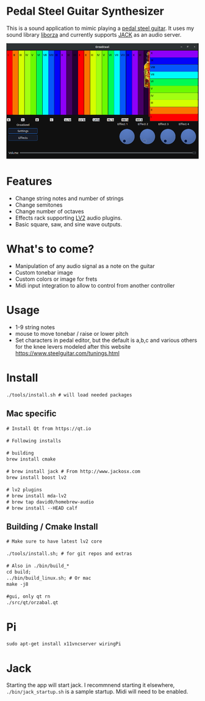 # Pedal Steel Guitar Synthesizer

This is a sound application to mimic playing a [pedal steel guitar](https://en.wikipedia.org/wiki/Pedal_steel_guitar). It uses my sound library [liborza](https://github.com/chuckfairy/liborza) and currently supports [JACK](https://jackaudio.org/) as an audio server.

![Main View](https://raw.githubusercontent.com/chuckfairy/OrzaSteel/master/screenshots/orzasteel_20200226.png)

# Features

- Change string notes and number of strings
- Change semitones
- Change number of octaves
- Effects rack supporting [LV2](https://lv2plug.in/) audio plugins.
- Basic square, saw, and sine wave outputs.


# What's to come?

- Manipulation of any audio signal as a note on the guitar
- Custom tonebar image
- Custom colors or image for frets
- Midi input integration to allow to control from another controller


# Usage

- 1-9 string notes
- mouse to move tonebar / raise or lower pitch
- Set characters in pedal editor, but the default is a,b,c and various others for the knee levers modeled after this website https://www.steelguitar.com/tunings.html


# Install


```shell
./tools/install.sh # will load needed packages
```

## Mac specific

```shell
# Install Qt from https://qt.io

# Following installs

# building
brew install cmake

# brew install jack # From http://www.jackosx.com
brew install boost lv2

# lv2 plugins
# brew install mda-lv2
# brew tap david0/homebrew-audio
# brew install --HEAD calf
```


## Building / Cmake Install

```shell
# Make sure to have latest lv2 core

./tools/install.sh; # for git repos and extras

# Also in ./bin/build_*
cd build;
../bin/build_linux.sh; # Or mac
make -j8

#gui, only qt rn
./src/qt/orzabal.qt
```


# Pi

```shell
sudo apt-get install x11vncserver wiringPi
```


# Jack

Starting the app will start jack. I recommnend starting it elsewhere, `./bin/jack_startup.sh` is a sample startup. Midi will need to be enabled.
